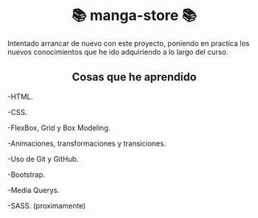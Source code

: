 <h1 align="center"> 📚 manga-store 📚 </h1>

<p>Intentado arrancar de nuevo con este proyecto, poniendo en practica los nuevos conocimientos que he ido adquiriendo a lo largo del curso.</p>

<h2 align="center">Cosas que he aprendido</h2>

-HTML.

-CSS.

-FlexBox, Grid y Box Modeling.

-Animaciones, transformaciones y transiciones.

-Uso de Git y GitHub.

-Bootstrap.

-Media Querys.

-SASS. (proximamente)
